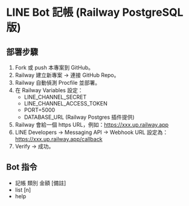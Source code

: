 # LINE Bot 記帳 (Railway PostgreSQL 版)

## 部署步驟
1. Fork 或 push 本專案到 GitHub。
2. Railway 建立新專案 → 連接 GitHub Repo。
3. Railway 自動偵測 Procfile 並部署。
4. 在 Railway Variables 設定：
   - LINE_CHANNEL_SECRET
   - LINE_CHANNEL_ACCESS_TOKEN
   - PORT=5000
   - DATABASE_URL (Railway Postgres 插件提供)
5. Railway 會給一個 https URL，例如：https://xxx.up.railway.app
6. LINE Developers → Messaging API → Webhook URL 設定為：https://xxx.up.railway.app/callback
7. Verify → 成功。

## Bot 指令
- 記帳 類別 金額 [備註]
- list [n]
- help
